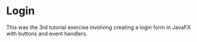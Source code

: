 # Login

This was the 3rd tutorial exercise involving creating a login form in JavaFX with buttons and event handlers.

